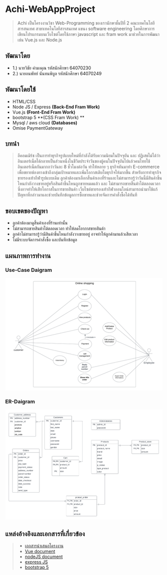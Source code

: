 # Achi-WebAppProject
> Achi เป็นโครงงานวิชา Web-Programming ของเรานักษาชั้นปีที่ 2 คณะเทคโนโลยีสารสนเทศ สาขาเทคโนโลยีสารสนเทศ แขนง software engineering โดยศึกษาการเขียนโปรแกรมบนเว็บไซต์โดยใช้ภาษา 
> javascript และ fram work มาช่วยในการพัฒนา เช่น Vue.js และ Node.js
## พัฒนาโดย
*  1.) นายวิชัย คำมงคุณ รหัสนักศึกษา 64070230 
*  2.) นายอนพัทย์ นันทนพิบูล รหัสนักศึกษา 64070249
## พัฒนาโดยใช้
* HTML/CSS
* Node JS / Express **(Back-End Fram Work)**
* Vue.js **(Front-End Fram Work)**
* bootstrap 5 **(CSS Fram Work) **
* Mysql / aws cloud **(Databases)**
* Omise PaymentGateway
## บทนำ
> อีคอมเมิร์ช เป็นการทำธุรกิจรูปแบบใหม่ที่กำลังได้รับความนิยมในปัจจุบัน และ ปฏิเสธไม่ได้ว่าอินเตอร์เน็ตได้กลายเป็นส่วนหนึ่งในชีวิตประจำวันของผู้คนในปัจจุบันไปแล้วคนไทยใช้อินเตอร์เน็ตกันมากกว่าวันละ 8 ชั่วโมงต่อวัน ทำให้หลาย ๆ ธุรกิจหันมาทำ E-commerce เพื่อขยายช่องทางเข้าถึงกลุ่มเป้าหมายและเพิ่มโอกาสเติบโตธุรกิจให้มากขึ้น สำหรับการทำธุรกิจขายรองเท้ากีฬารูปแบบเดิม ลูกค้าต้องมาเลือกสิ้นค้าเองที่ร้านและไม่สามารถรู้ว่าวันนี้มีสินค้าชิ้นไหนกำลังวางขายอยู่หรือสินค้าชิ้นไหนถูกขายหมดแล้ว และ ไม่สามารถขายสิ้นค้าได้ตลอดเวลาซึ่งอาจทำให้เสียโอกาสในการขายสินค้า เว็บไซต์ขายรองเท้ากีฬาออนใลน์สามารถนำมาใช้แก้ปัญหาที่กล่าวมาและช่วยบันทึกข้อมูลการซื้อขายและช่วยจัดการคำสั่งซื้อได้ทันที
## ขอบเขตของปัญหา
* ลูกค้าต้องมาดูสิ้นค้าเองที่ร้านเท่านั้น
* ไม่สามารถขายสินค้าได้ตลอดเวลา ทำให้ลดโอากาสขายสินค้า
* ลูกค้าไม่สามารถรู้ว่ามีสินค้าชิ้นไหนกำลังวางขายอยู่ อาจทำให้ลูกค้ามาแล้วเสียเวลา
* ไม่มีระบบจัดการคำสั่งซื้อ และบันทึกข้อมูล

## แผนภาพการทำงาน
### Use-Case Daigram
 ![Usecase Diagram](ReadmeFile/Project-UCD.png)
### ER-Daigram
 ![ER-Daigram](ReadmeFile/DATABASE%20-%20Page%201%20(2).png)

## แหล่งอ้างอิงและเอกสารที่เกี่ยวข้อง
> * [เอกสารนำเสนอโครงงาน](https://docs.google.com/document/d/12tOi9V9LMjpX520hzm1gs0RJ6Ql7A0a5/edit?usp=sharing&ouid=105998843210828968364&rtpof=true&sd=true)
> * [Vue document](https://vuejs.org/guide/introduction.html)
> * [nodeJS document](https://nodejs.org/en/docs)
> * [express JS](https://expressjs.com/en/api.html)
> * [bootstrap 5](https://getbootstrap.com/docs/5.0/getting-started/introduction/)
